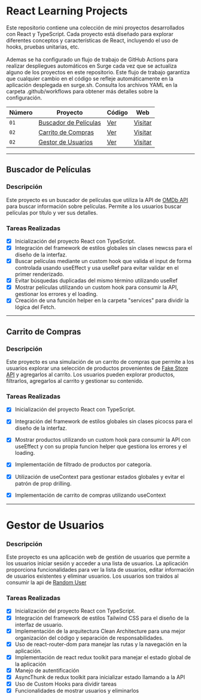 ﻿# React Learning Projects

Este repositorio contiene una colección de mini proyectos desarrollados con React y TypeScript. Cada proyecto está diseñado para explorar diferentes conceptos y características de React, incluyendo el uso de hooks, pruebas unitarias, etc.<br><br>
Ademas se ha configurado un flujo de trabajo de GitHub Actions para realizar despliegues automáticos en Surge cada vez que se actualiza alguno de los proyectos en este repositorio. Este flujo de trabajo garantiza que cualquier cambio en el código se refleje automáticamente en la aplicación desplegada en surge.sh. Consulta los archivos YAML en la carpeta .github/workflows para obtener más detalles sobre la configuración.

| Número | Proyecto | Código | Web |
| --- | --- | --- | --- |
| `01` | [Buscador de Películas](#buscador-de-películas) | [Ver](buscador-peliculas/) | [Visitar](https://grey-jewel.surge.sh/) |
| `02` | [Carrito de Compras](#carrito-de-compras) | [Ver](carrito-compras/) | [Visitar](https://bizarre-chair.surge.sh/) |
| `02` | [Gestor de Usuarios](#gestor-de-usuarios) | [Ver](gestor-usuarios/) | [Visitar](https://tacit-afterthought.surge.sh) |


---

## Buscador de Películas

### Descripción

Este proyecto es un buscador de películas que utiliza la API de [OMDb API](https://www.omdbapi.com/) para buscar información sobre películas. Permite a los usuarios buscar películas por título y ver sus detalles.

### Tareas Realizadas

- [x] Inicialización del proyecto React con TypeScript.
- [x] Integración del framework de estilos globales sin clases newcss para el diseño de la interfaz.
- [x] Buscar películas mediante un custom hook que valida el input de forma controlada usando useEffect y usa useRef para evitar validar en el primer renderizado.
- [x] Evitar búsquedas duplicadas del mismo término utilizando useRef
- [x] Mostrar películas utilizando un custom hook para consumir la API, gestionar los errores y el loading.
- [x] Creación de una función helper en la carpeta "services" para dividir la lógica del Fetch.

---

## Carrito de Compras

### Descripción

Este proyecto es una simulación de un carrito de compras que permite a los usuarios explorar una selección de productos provenientes de [Fake Store API](https://fakestoreapi.com/) y agregarlos al carrito. Los usuarios pueden explorar productos, filtrarlos, agregarlos al carrito y gestionar su contenido.

### Tareas Realizadas

- [x] Inicialización del proyecto React con TypeScript.
- [x] Integración del framework de estilos globales sin clases picocss para el diseño de la interfaz.
- [x] Mostrar productos utilizando un custom hook para consumir la API con useEffect y con su propia funcion helper que gestiona los errores y el loading.
- [x] Implementación de filtrado de productos por categoría.
- [x] Utilización de useContext para gestionar estados globales y evitar el patrón de prop drilling.
- [x] Implementación de carrito de compras utilizando useContext


---

# Gestor de Usuarios

### Descripción

Este proyecto es una aplicación web de gestión de usuarios que permite a los usuarios iniciar sesión y acceder a una lista de usuarios. La aplicación proporciona funcionalidades para ver la lista de usuarios, editar información de usuarios existentes y eliminar usuarios.
Los usuarios son traidos al consumir la api de [Random User](randomuser.me) 

### Tareas Realizadas

- [x] Inicialización del proyecto React con TypeScript.
- [x] Integración del framework de estilos Tailwind CSS para el diseño de la interfaz de usuario.
- [x] Implementación de la arquitectura Clean Architecture para una mejor organización del código y separación de responsabilidades.
- [x] Uso de react-router-dom para manejar las rutas y la navegación en la aplicación.
- [x] Implementación de react redux toolkit para manejar el estado global de la aplicación
- [x] Manejo de autentificación
- [x] AsyncThunk de redux toolkit para inicializar estado llamando a la API
- [x] Uso de Custom Hooks para dividir tareas 
- [x] Funcionalidades de mostrar usuarios y eliminarlos  
